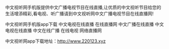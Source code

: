 中文视听网手机版提供中文广播电视节目在线直播,让优质的中文视听节目给您的生活增添精彩,看电视、听广播请到中文视听网中文广播电视节目在线直播网!

中文视听网手机版app下载 中文电视在线直播 在线直播网 中文广播在线直播 中文电视在线直播 中文在线广播 在线电视 网络直播网

中文视听网app下载地址：http://www.220123.xyz
